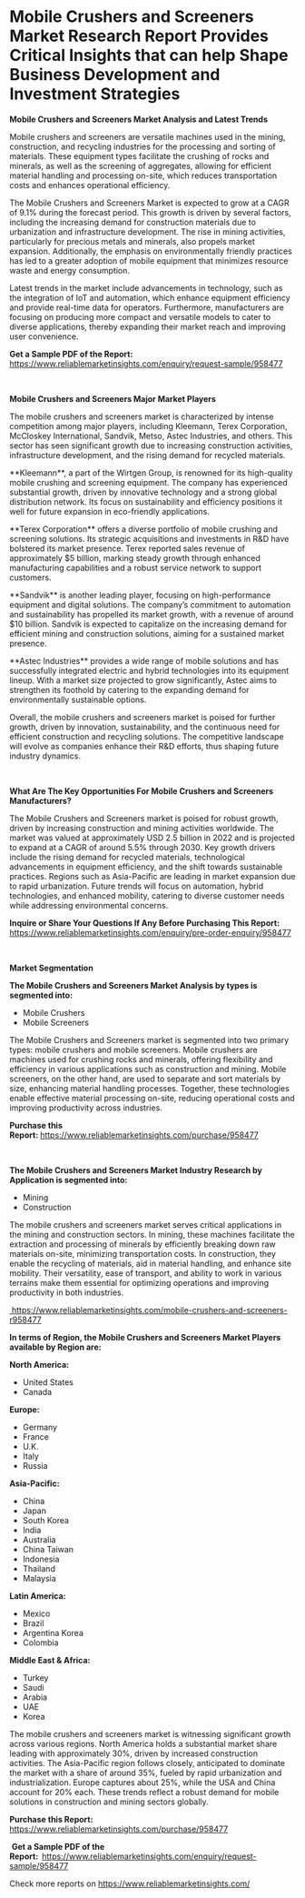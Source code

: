 <p><h1>Mobile Crushers and Screeners Market Research Report Provides Critical Insights that can help Shape Business Development and Investment Strategies</h1></p><p><strong>Mobile Crushers and Screeners Market Analysis and Latest Trends</strong></p>
<p><p>Mobile crushers and screeners are versatile machines used in the mining, construction, and recycling industries for the processing and sorting of materials. These equipment types facilitate the crushing of rocks and minerals, as well as the screening of aggregates, allowing for efficient material handling and processing on-site, which reduces transportation costs and enhances operational efficiency.</p><p>The Mobile Crushers and Screeners Market is expected to grow at a CAGR of 9.1% during the forecast period. This growth is driven by several factors, including the increasing demand for construction materials due to urbanization and infrastructure development. The rise in mining activities, particularly for precious metals and minerals, also propels market expansion. Additionally, the emphasis on environmentally friendly practices has led to a greater adoption of mobile equipment that minimizes resource waste and energy consumption.</p><p>Latest trends in the market include advancements in technology, such as the integration of IoT and automation, which enhance equipment efficiency and provide real-time data for operators. Furthermore, manufacturers are focusing on producing more compact and versatile models to cater to diverse applications, thereby expanding their market reach and improving user convenience.</p></p>
<p><strong>Get a Sample PDF of the Report:&nbsp;</strong> <a href="https://www.reliablemarketinsights.com/enquiry/request-sample/958477?utm_campaign=3257&utm_medium=2&utm_source=Github&utm_content=ia&utm_term=10042025&utm_id=mobile-crushers-and-screeners">https://www.reliablemarketinsights.com/enquiry/request-sample/958477</a></p>
<p>&nbsp;</p>
<p><strong>Mobile Crushers and Screeners Major Market Players</strong></p>
<p><p>The mobile crushers and screeners market is characterized by intense competition among major players, including Kleemann, Terex Corporation, McCloskey International, Sandvik, Metso, Astec Industries, and others. This sector has seen significant growth due to increasing construction activities, infrastructure development, and the rising demand for recycled materials.</p><p>**Kleemann**, a part of the Wirtgen Group, is renowned for its high-quality mobile crushing and screening equipment. The company has experienced substantial growth, driven by innovative technology and a strong global distribution network. Its focus on sustainability and efficiency positions it well for future expansion in eco-friendly applications.</p><p>**Terex Corporation** offers a diverse portfolio of mobile crushing and screening solutions. Its strategic acquisitions and investments in R&D have bolstered its market presence. Terex reported sales revenue of approximately $5 billion, marking steady growth through enhanced manufacturing capabilities and a robust service network to support customers.</p><p>**Sandvik** is another leading player, focusing on high-performance equipment and digital solutions. The company’s commitment to automation and sustainability has propelled its market growth, with a revenue of around $10 billion. Sandvik is expected to capitalize on the increasing demand for efficient mining and construction solutions, aiming for a sustained market presence.</p><p>**Astec Industries** provides a wide range of mobile solutions and has successfully integrated electric and hybrid technologies into its equipment lineup. With a market size projected to grow significantly, Astec aims to strengthen its foothold by catering to the expanding demand for environmentally sustainable options.</p><p>Overall, the mobile crushers and screeners market is poised for further growth, driven by innovation, sustainability, and the continuous need for efficient construction and recycling solutions. The competitive landscape will evolve as companies enhance their R&D efforts, thus shaping future industry dynamics.</p></p>
<p>&nbsp;</p>
<p><strong>What Are The Key Opportunities For Mobile Crushers and Screeners Manufacturers?</strong></p>
<p><p>The Mobile Crushers and Screeners market is poised for robust growth, driven by increasing construction and mining activities worldwide. The market was valued at approximately USD 2.5 billion in 2022 and is projected to expand at a CAGR of around 5.5% through 2030. Key growth drivers include the rising demand for recycled materials, technological advancements in equipment efficiency, and the shift towards sustainable practices. Regions such as Asia-Pacific are leading in market expansion due to rapid urbanization. Future trends will focus on automation, hybrid technologies, and enhanced mobility, catering to diverse customer needs while addressing environmental concerns.</p></p>
<p><strong>Inquire or Share Your Questions If Any Before Purchasing This Report:</strong> <a href="https://www.reliablemarketinsights.com/enquiry/pre-order-enquiry/958477?utm_campaign=3257&utm_medium=2&utm_source=Github&utm_content=ia&utm_term=10042025&utm_id=mobile-crushers-and-screeners">https://www.reliablemarketinsights.com/enquiry/pre-order-enquiry/958477</a></p>
<p>&nbsp;</p>
<p><strong>Market Segmentation</strong></p>
<p><strong>The Mobile Crushers and Screeners Market Analysis by types is segmented into:</strong></p>
<p><ul><li>Mobile Crushers</li><li>Mobile Screeners</li></ul></p>
<p><p>The Mobile Crushers and Screeners market is segmented into two primary types: mobile crushers and mobile screeners. Mobile crushers are machines used for crushing rocks and minerals, offering flexibility and efficiency in various applications such as construction and mining. Mobile screeners, on the other hand, are used to separate and sort materials by size, enhancing material handling processes. Together, these technologies enable effective material processing on-site, reducing operational costs and improving productivity across industries.</p></p>
<p><strong>Purchase this Report:&nbsp;</strong><a href="https://www.reliablemarketinsights.com/purchase/958477?utm_campaign=3257&utm_medium=2&utm_source=Github&utm_content=ia&utm_term=10042025&utm_id=mobile-crushers-and-screeners">https://www.reliablemarketinsights.com/purchase/958477</a></p>
<p>&nbsp;</p>
<p><strong>The Mobile Crushers and Screeners Market Industry Research by Application is segmented into:</strong></p>
<p><ul><li>Mining</li><li>Construction</li></ul></p>
<p><p>The mobile crushers and screeners market serves critical applications in the mining and construction sectors. In mining, these machines facilitate the extraction and processing of minerals by efficiently breaking down raw materials on-site, minimizing transportation costs. In construction, they enable the recycling of materials, aid in material handling, and enhance site mobility. Their versatility, ease of transport, and ability to work in various terrains make them essential for optimizing operations and improving productivity in both industries.</p></p>
<p><a href="https://www.reliablemarketinsights.com/mobile-crushers-and-screeners-r958477?utm_campaign=3257&utm_medium=2&utm_source=Github&utm_content=ia&utm_term=10042025&utm_id=mobile-crushers-and-screeners">&nbsp;https://www.reliablemarketinsights.com/mobile-crushers-and-screeners-r958477</a></p>
<p><strong>In terms of Region, the Mobile Crushers and Screeners Market Players available by Region are:</strong></p>
<p>
    <p> <strong> North America: </strong>
        <ul>
            <li>United States</li>
            <li>Canada</li>
        </ul>
        </p> 
    <p> <strong> Europe: </strong>
        <ul>
            <li>Germany</li>
            <li>France</li>
            <li>U.K.</li>
            <li>Italy</li>
            <li>Russia</li>
        </ul>
        </p> 
    <p> <strong> Asia-Pacific: </strong>
        <ul>
            <li>China</li>
            <li>Japan</li>
            <li>South Korea</li>
            <li>India</li>
            <li>Australia</li>
            <li>China Taiwan</li>
            <li>Indonesia</li>
            <li>Thailand</li>
            <li>Malaysia</li>
        </ul>
        </p> 
    <p> <strong> Latin America: </strong>
        <ul>
            <li>Mexico</li>
            <li>Brazil</li>
            <li>Argentina Korea</li>
            <li>Colombia</li>
        </ul>
        </p> 
    <p> <strong> Middle East & Africa: </strong>
        <ul>
            <li>Turkey</li>
            <li>Saudi</li>
            <li>Arabia</li>
            <li>UAE</li>
            <li>Korea</li>
        </ul>
    </p>
    </p>
<p><p>The mobile crushers and screeners market is witnessing significant growth across various regions. North America holds a substantial market share leading with approximately 30%, driven by increased construction activities. The Asia-Pacific region follows closely, anticipated to dominate the market with a share of around 35%, fueled by rapid urbanization and industrialization. Europe captures about 25%, while the USA and China account for 20% each. These trends reflect a robust demand for mobile solutions in construction and mining sectors globally.</p></p>
<p><strong>Purchase this Report: </strong><a href="https://www.reliablemarketinsights.com/purchase/958477?utm_campaign=3257&utm_medium=2&utm_source=Github&utm_content=ia&utm_term=10042025&utm_id=mobile-crushers-and-screeners">https://www.reliablemarketinsights.com/purchase/958477</a></p>
<p>&nbsp;<strong>Get a Sample PDF of the Report:&nbsp;&nbsp;</strong><a href="https://www.reliablemarketinsights.com/enquiry/request-sample/958477?utm_campaign=3257&utm_medium=2&utm_source=Github&utm_content=ia&utm_term=10042025&utm_id=mobile-crushers-and-screeners">https://www.reliablemarketinsights.com/enquiry/request-sample/958477</a></p>
<p><strong></strong></p>
<p>Check more reports on <a href="https://www.reliablemarketinsights.com/?utm_campaign=3257&utm_medium=2&utm_source=Github&utm_content=ia&utm_term=10042025&utm_id=mobile-crushers-and-screeners">https://www.reliablemarketinsights.com/</a></p>